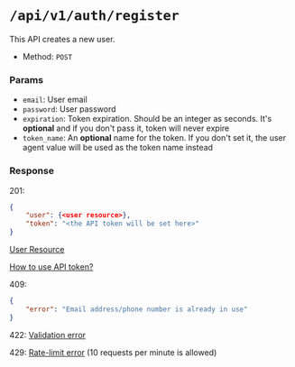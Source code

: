 # `/api/v1/auth/register`
This API creates a new user.

- Method: `POST`

### Params

- `email`: User email
- `password`: User password
- `expiration`: Token expiration. Should be an integer as seconds. It's **optional** and if you don't pass it, token will never expire
- `token_name`: An **optional** name for the token. If you don't set it, the user agent value will be used as the token name instead

### Response

201:
```json
{
    "user": {<user resource>},
    "token": "<the API token will be set here>"
}
```

[User Resource](../resources/user.md)

[How to use API token?](login.md#how-to-use-api-token)

409:
```json
{
    "error": "Email address/phone number is already in use"
}
```

422: [Validation error](../validation-errors.md)

429: [Rate-limit error](../rate-limit-errors.md) (10 requests per minute is allowed)
